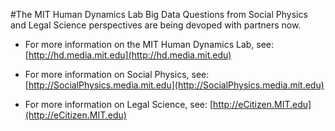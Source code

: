 #The MIT Human Dynamics Lab Big Data Questions from Social Physics and Legal Science perspectives are being devoped with partners now.


* For more information on the MIT Human Dynamics Lab, see: [http://hd.media.mit.edu](http://hd.media.mit.edu)

* For more information on Social Physics, see: [http://SocialPhysics.media.mit.edu](http://SocialPhysics.media.mit.edu)

* For more information on Legal Science, see: [http://eCitizen.MIT.edu](http://eCitizen.MIT.edu)
